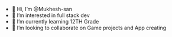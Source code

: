 - 👋 Hi, I’m @Mukhesh-san
- 👀 I’m interested in full stack dev
- 🌱 I’m currently learning 12TH Grade
- 💞️ I’m looking to collaborate on Game projects and App creating


<!---
Mukhesh-san/Mukhesh-san is a ✨ special ✨ repository because its `README.md` (this file) appears on your GitHub profile.
You can click the Preview link to take a look at your changes.
--->
